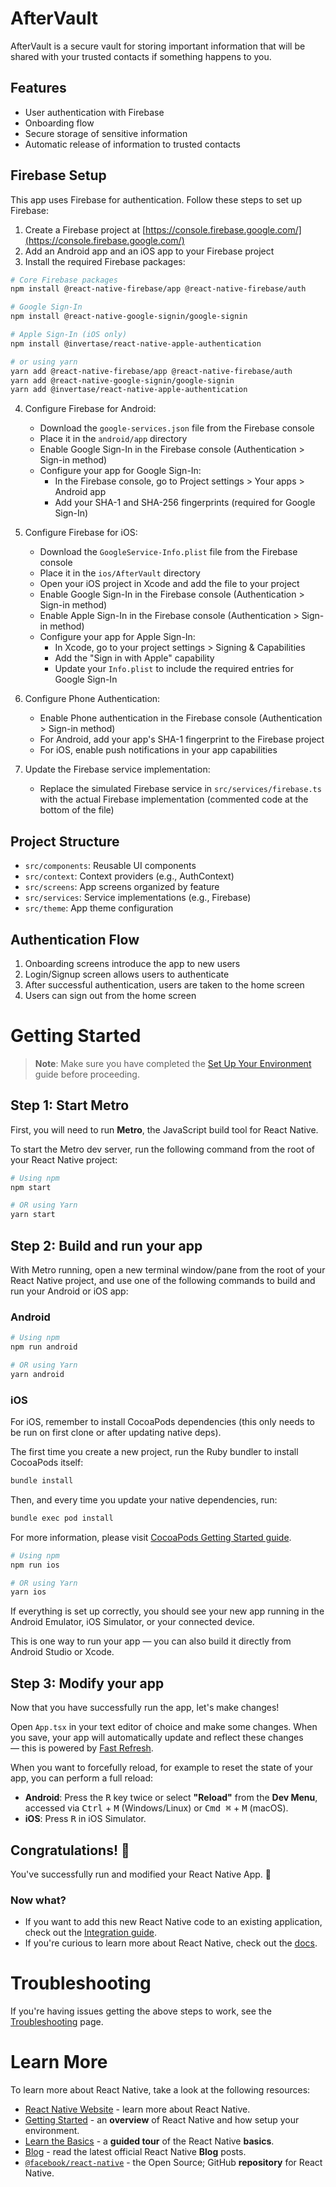 # AfterVault

AfterVault is a secure vault for storing important information that will be shared with your trusted contacts if something happens to you.

## Features

- User authentication with Firebase
- Onboarding flow
- Secure storage of sensitive information
- Automatic release of information to trusted contacts

## Firebase Setup

This app uses Firebase for authentication. Follow these steps to set up Firebase:

1. Create a Firebase project at [https://console.firebase.google.com/](https://console.firebase.google.com/)
2. Add an Android app and an iOS app to your Firebase project
3. Install the required Firebase packages:

```bash
# Core Firebase packages
npm install @react-native-firebase/app @react-native-firebase/auth

# Google Sign-In
npm install @react-native-google-signin/google-signin

# Apple Sign-In (iOS only)
npm install @invertase/react-native-apple-authentication

# or using yarn
yarn add @react-native-firebase/app @react-native-firebase/auth
yarn add @react-native-google-signin/google-signin
yarn add @invertase/react-native-apple-authentication
```

4. Configure Firebase for Android:
   - Download the `google-services.json` file from the Firebase console
   - Place it in the `android/app` directory
   - Enable Google Sign-In in the Firebase console (Authentication > Sign-in method)
   - Configure your app for Google Sign-In:
     - In the Firebase console, go to Project settings > Your apps > Android app
     - Add your SHA-1 and SHA-256 fingerprints (required for Google Sign-In)

5. Configure Firebase for iOS:
   - Download the `GoogleService-Info.plist` file from the Firebase console
   - Place it in the `ios/AfterVault` directory
   - Open your iOS project in Xcode and add the file to your project
   - Enable Google Sign-In in the Firebase console (Authentication > Sign-in method)
   - Enable Apple Sign-In in the Firebase console (Authentication > Sign-in method)
   - Configure your app for Apple Sign-In:
     - In Xcode, go to your project settings > Signing & Capabilities
     - Add the "Sign in with Apple" capability
     - Update your `Info.plist` to include the required entries for Google Sign-In

6. Configure Phone Authentication:
   - Enable Phone authentication in the Firebase console (Authentication > Sign-in method)
   - For Android, add your app's SHA-1 fingerprint to the Firebase project
   - For iOS, enable push notifications in your app capabilities

7. Update the Firebase service implementation:
   - Replace the simulated Firebase service in `src/services/firebase.ts` with the actual Firebase implementation (commented code at the bottom of the file)

## Project Structure

- `src/components`: Reusable UI components
- `src/context`: Context providers (e.g., AuthContext)
- `src/screens`: App screens organized by feature
- `src/services`: Service implementations (e.g., Firebase)
- `src/theme`: App theme configuration

## Authentication Flow

1. Onboarding screens introduce the app to new users
2. Login/Signup screen allows users to authenticate
3. After successful authentication, users are taken to the home screen
4. Users can sign out from the home screen

# Getting Started

> **Note**: Make sure you have completed the [Set Up Your Environment](https://reactnative.dev/docs/set-up-your-environment) guide before proceeding.

## Step 1: Start Metro

First, you will need to run **Metro**, the JavaScript build tool for React Native.

To start the Metro dev server, run the following command from the root of your React Native project:

```sh
# Using npm
npm start

# OR using Yarn
yarn start
```

## Step 2: Build and run your app

With Metro running, open a new terminal window/pane from the root of your React Native project, and use one of the following commands to build and run your Android or iOS app:

### Android

```sh
# Using npm
npm run android

# OR using Yarn
yarn android
```

### iOS

For iOS, remember to install CocoaPods dependencies (this only needs to be run on first clone or after updating native deps).

The first time you create a new project, run the Ruby bundler to install CocoaPods itself:

```sh
bundle install
```

Then, and every time you update your native dependencies, run:

```sh
bundle exec pod install
```

For more information, please visit [CocoaPods Getting Started guide](https://guides.cocoapods.org/using/getting-started.html).

```sh
# Using npm
npm run ios

# OR using Yarn
yarn ios
```

If everything is set up correctly, you should see your new app running in the Android Emulator, iOS Simulator, or your connected device.

This is one way to run your app — you can also build it directly from Android Studio or Xcode.

## Step 3: Modify your app

Now that you have successfully run the app, let's make changes!

Open `App.tsx` in your text editor of choice and make some changes. When you save, your app will automatically update and reflect these changes — this is powered by [Fast Refresh](https://reactnative.dev/docs/fast-refresh).

When you want to forcefully reload, for example to reset the state of your app, you can perform a full reload:

- **Android**: Press the <kbd>R</kbd> key twice or select **"Reload"** from the **Dev Menu**, accessed via <kbd>Ctrl</kbd> + <kbd>M</kbd> (Windows/Linux) or <kbd>Cmd ⌘</kbd> + <kbd>M</kbd> (macOS).
- **iOS**: Press <kbd>R</kbd> in iOS Simulator.

## Congratulations! :tada:

You've successfully run and modified your React Native App. :partying_face:

### Now what?

- If you want to add this new React Native code to an existing application, check out the [Integration guide](https://reactnative.dev/docs/integration-with-existing-apps).
- If you're curious to learn more about React Native, check out the [docs](https://reactnative.dev/docs/getting-started).

# Troubleshooting

If you're having issues getting the above steps to work, see the [Troubleshooting](https://reactnative.dev/docs/troubleshooting) page.

# Learn More

To learn more about React Native, take a look at the following resources:

- [React Native Website](https://reactnative.dev) - learn more about React Native.
- [Getting Started](https://reactnative.dev/docs/environment-setup) - an **overview** of React Native and how setup your environment.
- [Learn the Basics](https://reactnative.dev/docs/getting-started) - a **guided tour** of the React Native **basics**.
- [Blog](https://reactnative.dev/blog) - read the latest official React Native **Blog** posts.
- [`@facebook/react-native`](https://github.com/facebook/react-native) - the Open Source; GitHub **repository** for React Native.
